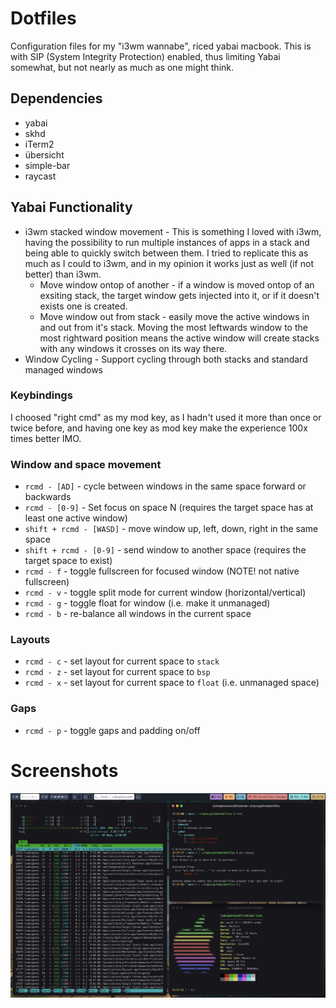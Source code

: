# Dotfiles
Configuration files for my "i3wm wannabe", riced yabai macbook. This is with SIP (System Integrity Protection) enabled, thus limiting Yabai somewhat, but not nearly as much as one might think.

## Dependencies
* yabai
* skhd
* iTerm2
* übersicht
* simple-bar
* raycast

## Yabai Functionality
* i3wm stacked window movement - This is something I loved with i3wm, having the possibility to run multiple instances of apps in a stack and being able to quickly switch between them. I tried to replicate this as much as I could to i3wm, and in my opinion it works just as well (if not better) than i3wm.
  * Move window ontop of another - if a window is moved ontop of an exsiting stack, the target window gets injected into it, or if it doesn't exists one is created.
  * Move window out from stack - easily move the active windows in and out from it's stack. Moving the most leftwards window to the most rightward position means the active window will create stacks with any windows it crosses on its way there.
* Window Cycling - Support cycling through both stacks and standard managed windows

### Keybindings
I choosed "right cmd" as my mod key, as I hadn't used it more than once or twice before, and having one key as mod key make the experience 100x times better IMO.

### Window and space movement
* `rcmd - [AD]` - cycle between windows in the same space forward or backwards
* `rcmd - [0-9]` - Set focus on space N (requires the target space has at least one active window)
* `shift + rcmd - [WASD]` - move window up, left, down, right in the same space
* `shift + rcmd - [0-9]` - send window to another space (requires the target space to exist)
* `rcmd - f` - toggle fullscreen for focused window (NOTE! not native fullscreen)
* `rcmd - v` - toggle split mode for current window (horizontal/vertical)
* `rcmd - g` - toggle float for window (i.e. make it unmanaged)
* `rcmd - b` - re-balance all windows in the current space

### Layouts
* `rcmd - c` - set layout for current space to `stack`
* `rcmd - z` - set layout for current space to `bsp`
* `rcmd - x` - set layout for current space to `float` (i.e. unmanaged space)
  
### Gaps
* `rcmd - p` - toggle gaps and padding on/off

# Screenshots
![Alt text](images/rice.png "Riced MacBook")
